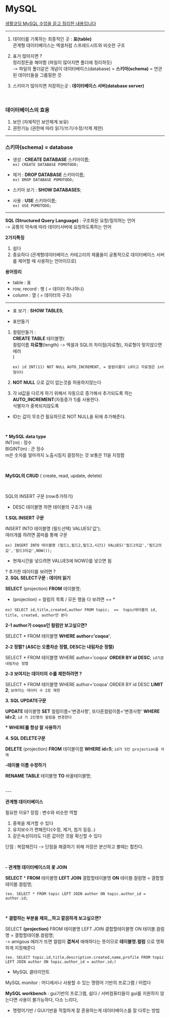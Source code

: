 # MySQL

[생활코딩 MySQL 수업을 듣고 정리한 내용입니다](https://opentutorials.org/course/3161)

---

1. 데이터를 기록하는 최종적인 곳 : __표(table)__  
   관계형 데이터베이스는 엑셀처럼 스프레드시트와 비슷한 구조
2. 표가 많아지면 ?  
   정리정돈을 해야함 (파일이 많아지면 폴더에 정리하듯)  
   -> 파일의 폴더같은 개념이 데이터베이스(database) = __스키마(schema)__ = 연관된 데이터들을 그룹핑한 것  

3. 스키마가 많아지면 저장하는곳 : __데이터베이스 서버(database server)__ 

<br>

### 데이터베이스의 효용

1. 보안 (자체적인 보안체계 보유)
2. 권한기능 (권한에 따라 읽기/쓰기/수정/삭제 제한)

---

### 스키마(schema) = database

- 생성 :  __CREATE DATABASE__ 스키마이름;  
  `ex) CREATE DATABASE POMOTODO;`

- 제거 : __DROP DATABASE__ 스키마이름;  
  `ex) DROP DATABASE POMOTODO;`

- 스키마 보기 : __SHOW DATABASES__;

- 사용 : __USE__ 스키마이름;  
  `ex) USE POMOTODO;`
  
---

__SQL (Structured Query Language)__ : 구조화된 요청/질의하는 언어  
  -> 공통의 약속에 따라 데이터서버에 요청하도록하는 언어

__2가지특징__  
1. 쉽다
2. 중요하다 (관계형데이터베이스 카테고리의 제품들이 공통적으로 데이터베이스 서버를 제어할 때 사용하는 언어이므로)

__용어정리__  
- table : 표
- row, record : 행 ( = 데이터 하나하나)
- column : 열 ( = 데이터의 구조)


---

- 표 보기 : __SHOW TABLES__;

- 표만들기 

1. 컬럼만들기 :  
__CREATE TABLE__ 테이블명(  
    컬럼이름 __자료형__(length)      -> 엑셀과 SQL의 차이점(자료형), 자료형이 맞지않으면 에러   
 )  
 
    `ex) id INT(11) NOT NULL AUTO_INCREMENT, = 칼럼이름이 id이고 자료형은 int형이다`

2. __NOT NULL__ 으로 값이 없는것을 허용하지않는다

3. 각 id값을 다르게 하기 위해서 자동으로 증가해서 추가되도록 하는 __AUTO_INCREMENT__(자동증가 1)를 사용한다.  
   식별자가 중복되지않도록  
  * ID는 값이 무조건 필요하므로  NOT NULL을 뒤에 추가해준다.  

<br>

__* MySQL data type__  
    INT(m) : 정수  
    BIGINT(m) : 큰 정수  
        m은 숫자를 얼마까지 노출시킬지 결정하는 것 보통은 11을 지정함  

<br>

 __MySQL의 CRUD__
 ( create, read, update, delete)

<br>

SQL의 INSERT 구문 (row추가하기)

   * DESC 테이블명 하면 테이블의 구조가 나옴

__1.SQL INSERT 구문__

INSERT INTO 테이블명 (필드선택) VALUES('값');  
여러개를 하려면 콤마를 통해 구문

`ex) INSERT INTO 테이블명 (필드1,필드2,필드3,시간1) VALUES('필드1의값','필드2의값','필드3의값',NOW());`

  * 현재시간을 넣으려면 VALUES에 NOW()를 넣으면 됨


? 추가한 데이터를 보려면 ?   
__2. SQL SELECT구문 : 데이터 읽기__

__SELECT__ (projection) __FROM__ 테이블명;

* (projection) = 컬럼의 목록 / 모든 행을 다 보려면  ==  *

`ex) SELECT id,title,created,author FROM topic;  ==  topic테이블의 id, title, created, author만 본다`

__2-1 author가 coqoa인 컬럼만 보고싶으면?__

   SELECT * FROM 테이블명 __WHERE author='coqoa'__;

__2-2 정렬? (ASC는 오름차순 정렬, DESC는 내림차순 정렬)__ 

   SELECT * FROM 테이블명 WHERE author='coqoa' __ORDER BY id DESC__; `id기준 내림차순 정렬`

__2-3 보여지는 데이터의 수를 제한하려면 ?__

   SELECT * FROM 테이블명 WHERE author='coqoa' ORDER BY id DESC __LIMIT 2__; `보여지는 데이터 수 2로 제한`

__3. SQL UPDATE구문__  

   __UPDATE__ 테이블명 __SET__ 컬럼이름='변경사항', 또다른컬럼이름='변경사항' __WHERE id=2__; `id 가 2인행의 컬럼을 변경한다`

   __* WHERE를 항상 잘 사용하기__


__4. SQL DELETE구문__

   __DELETE__ (projection) __FROM__ 테이블이름 __WHERE id=5__; `id가 5인 projection을 삭제`

__-테이블 이름 수정하기__ 

__RENAME TABLE__ 테이블명 __TO__ 바꿀테이블명;

<br>
---

__관계형 데이터베이스__

필요한 이유?
장점 : 변수와 비슷한 역할 
1. 중복을 제거할 수 있다
2. 유지보수가 편해진다(수정, 제거, 첨가 등등..)
3. 같은속성이라도 다른 값이란 것을 확신할 수 있다

단점 : 복잡해진다
-> 단점을 해결하기 위해 저장은 분산하고 볼때는 합친다.

<br>

__- 관계형 데이터베이스의 꽃 JOIN__

__SELECT__ * __FROM__ 테이블명 __LEFT JOIN__ 결합할테이블명 __ON__ 테이블.컬럼명 = 결합할테이블.컬럼명;

`(ex. SELECT * FROM topic LEFT JOIN author ON topic.author_id = author.id;`

<br>

 __* 결합하는 부분을 제외__하고 깔끔하게 보고싶으면?__

SELECT __(projection)__ FROM 테이블명 LEFT JOIN 결합할테이블명 ON 테이블.컬럼명 = 결합할테이블.컬럼명;  
-> amigous 에러가 뜨면 컬럼이 __겹쳐서__ 애매하다는 뜻이므로 __테이블명.컬럼__ 으로 명확하게 지정해준다 

`(ex. SELECT topic.id,title,description.created,name,profile FROM topic LEFT JOIN author ON topic.author_id = author.id;)`


- MySQL 클라이언트

MySQL monitor : 어디에서나 사용할 수 있는 명령어 기반의 프로그램 / 어렵다

__MySQL workbench__ : gui기반의 프로그램, 쉽다 / 서버컴퓨터들이 gui를 지원하지 않는다면 사용이 불가능하다, 다소 느리다,

* 명령어기반 / GUI기반을 적절하게 잘 혼용하는게 데이터베이스를 잘 다루는 방법
